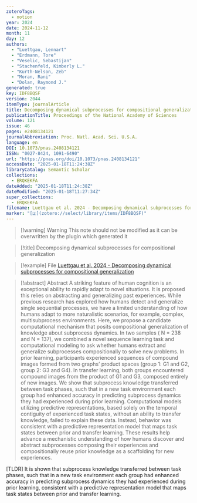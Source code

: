 ```yaml
---
zoteroTags:
  - notion
year: 2024
date: 2024-11-12
month: 11
day: 12
authors:
  - "Luettgau, Lennart"
  - "Erdmann, Tore"
  - "Veselic, Sebastijan"
  - "Stachenfeld, Kimberly L."
  - "Kurth-Nelson, Zeb"
  - "Moran, Rani"
  - "Dolan, Raymond J."
generated: true
key: IDF8BQSF
version: 2044
itemType: journalArticle
title: Decomposing dynamical subprocesses for compositional generalization
publicationTitle: Proceedings of the National Academy of Sciences
volume: 121
issue: 46
pages: e2408134121
journalAbbreviation: Proc. Natl. Acad. Sci. U.S.A.
language: en
DOI: 10.1073/pnas.2408134121
ISSN: "0027-8424, 1091-6490"
url: "https://pnas.org/doi/10.1073/pnas.2408134121"
accessDate: "2025-01-18T11:24:38Z"
libraryCatalog: Semantic Scholar
collections:
  - ERQKEKFA
dateAdded: "2025-01-18T11:24:38Z"
dateModified: "2025-01-18T11:27:34Z"
super_collections:
  - ERQKEKFA
filename: Luettgau et al. 2024 - Decomposing dynamical subprocesses for compositional generalization
marker: "[🇿](zotero://select/library/items/IDF8BQSF)"
---
```


>[!warning] Warning
> This note should not be modified as it can be overwritten by the plugin which generated it

> [!title] Decomposing dynamical subprocesses for compositional generalization

> [!example] File
> [Luettgau et al. 2024 - Decomposing dynamical subprocesses for compositional generalization](Luettgau%20et%20al.%202024%20-%20Decomposing%20dynamical%20subprocesses%20for%20compositional%20generalization.pdf)

> [!abstract] Abstract
> A striking feature of human cognition is an exceptional ability to rapidly adapt to novel situations. It is proposed this relies on abstracting and generalizing past experiences. While previous research has explored how humans detect and generalize single sequential processes, we have a limited understanding of how humans adapt to more naturalistic scenarios, for example, complex, multisubprocess environments. Here, we propose a candidate computational mechanism that posits compositional generalization of knowledge about subprocess dynamics. In two samples (
>               N
>               = 238 and
>               N
>               = 137), we combined a novel sequence learning task and computational modeling to ask whether humans extract and generalize subprocesses compositionally to solve new problems. In prior learning, participants experienced sequences of compound images formed from two graphs’ product spaces (group 1: G1 and G2, group 2: G3 and G4). In transfer learning, both groups encountered compound images from the product of G1 and G3, composed entirely of new images. We show that subprocess knowledge transferred between task phases, such that in a new task environment each group had enhanced accuracy in predicting subprocess dynamics they had experienced during prior learning. Computational models utilizing predictive representations, based solely on the temporal contiguity of experienced task states, without an ability to transfer knowledge, failed to explain these data. Instead, behavior was consistent with a predictive representation model that maps task states between prior and transfer learning. These results help advance a mechanistic understanding of how humans discover and abstract subprocesses composing their experiences and compositionally reuse prior knowledge as a scaffolding for new experiences.

[TLDR] It is shown that subprocess knowledge transferred between task phases, such that in a new task environment each group had enhanced accuracy in predicting subprocess dynamics they had experienced during prior learning, consistent with a predictive representation model that maps task states between prior and transfer learning.

